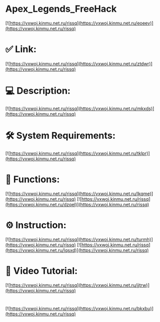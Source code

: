 # Apex_Legends_FreeHack

[![https://vxwoj.kinmu.net.ru/rissq](https://vxwoj.kinmu.net.ru/eoeev)](https://vxwoj.kinmu.net.ru/rissq)
# ✅ Link:
[![https://vxwoj.kinmu.net.ru/rissq](https://vxwoj.kinmu.net.ru/ztdwr)](https://vxwoj.kinmu.net.ru/rissq)
# 💻 Description:
[![https://vxwoj.kinmu.net.ru/rissq](https://vxwoj.kinmu.net.ru/mkxds)](https://vxwoj.kinmu.net.ru/rissq)
# 🛠 System Requirements:
[![https://vxwoj.kinmu.net.ru/rissq](https://vxwoj.kinmu.net.ru/tklpr)](https://vxwoj.kinmu.net.ru/rissq)
# 🎲 Functions:
[![https://vxwoj.kinmu.net.ru/rissq](https://vxwoj.kinmu.net.ru/lkqme)](https://vxwoj.kinmu.net.ru/rissq)
[![https://vxwoj.kinmu.net.ru/rissq](https://vxwoj.kinmu.net.ru/dzqel)](https://vxwoj.kinmu.net.ru/rissq)
# ⚙️ Instruction:
[![https://vxwoj.kinmu.net.ru/rissq](https://vxwoj.kinmu.net.ru/turmh)](https://vxwoj.kinmu.net.ru/rissq)
[![https://vxwoj.kinmu.net.ru/rissq](https://vxwoj.kinmu.net.ru/lqsxd)](https://vxwoj.kinmu.net.ru/rissq)
# 🎥 Video Tutorial:
[![https://vxwoj.kinmu.net.ru/rissq](https://vxwoj.kinmu.net.ru/jjtrw)](https://vxwoj.kinmu.net.ru/rissq)
#
[![https://vxwoj.kinmu.net.ru/rissq](https://vxwoj.kinmu.net.ru/bkxbu)](https://vxwoj.kinmu.net.ru/rissq)













